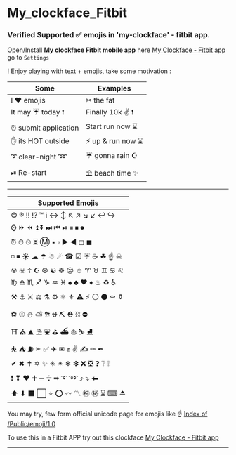 # My_clockface_Fitbit 

### Verified Supported ✅ emojis in 'my-clockface' - fitbit app.

Open/Install **My clockface Fitbit mobile app** here [My Clockface - Fitbit app] go to `Settings`

! Enjoy playing with text + emojis, take some motivation : 

|**Some**   | **Examples**  |
|-----------|-----------|
|I ♥ emojis| ✂ the fat| |
|It may ☔ today ❗ | Finally 10k ✌ ❗ |
|⏰ submit application| Start run now ⌛ |
|✋ its HOT outside| ⚡ up & run now ⌛ |
|➰ clear-night ➿| ☔ gonna rain ☪  |
|⏯ Re-start | ⛱ beach time ✨ |


---

|**Supported Emojis**|
|----------|
| © ® ‼ ⁉ ™ ℹ ↔ ↕ ↖ ↗ ↘ ↙ ↩ ↪ |
|⌚ ⏩ ⏪ ⏫ ⏬ ⏭ ⏮ ⏯ ⏸ ⏹ ⏺ |
|⏰ ⏱ ⏲ ⏳ Ⓜ ▪ ▫ ▶ ◀ ◻ ◼ |
|◽ ◾ ☀ ☁ ☂ ☃ ☄ ☎ ☑ ☔ ☕ ☘ ☝ ☠ |
|☢ ☣ ☦ ☪ ☮ ☯ ☸ ☹ ☺ ♈ ♉ ♊ ♋ ♌ |
|♍ ♎ ♏ ♐ ♑ ♒ ♓ ♠ ♣ ♥ ♦ ♨ ♻ ♿ |
|⚒ ⚓ ⚔ ⚖ ⚗ ⚙ ⚛ ⚜ ⚠ ⚡ ⚪ ⚫ ⚰ ⚱ |
|⚽ ⚾ ⛄ ⛅ ⛈ ⛎ ⛏ ⛑ ⛓ ⛔ |
|⛩ ⛪ ⛰ ⛱ ⛲ ⛳ ⛴ ⛵ ⛷ ⛸ |
|⛹ ⛺ ⛽ ✂ ✅ ✈ ✉ ✊ ✌ ✍ ✏ ✒ |
|✔ ✖ ✝ ✡ ✨ ✳ ✴ ❄ ❇ ❌ ❎ ❓ ❔ ❕ |
|❗ ❣ ❤ ➕ ➖ ➗ ➡ ➰ ➿ ⤴ ⤵ ⬅ |
|⬆ ⬇ ⬛ ⬜ ⭐ ⭕ 〰 〽 ㊗ ㊙ ⌛ ⌨ ⏏ |


You may try, few form official unicode page for emojis like ☝ [Index of /Public/emoji/1.0]

To use this in a Fitbit APP try out this clockface [My Clockface - Fitbit app]

---
[//]: <> (This is a Comment)
[Index of /Public/emoji/1.0]: <https://unicode.org/Public/emoji/1.0/emoji-data.txt>
[My Clockface - Fitbit app]: <https://gallery.fitbit.com/details/7ae46fe7-8df9-444f-a440-777ded15eef3>
